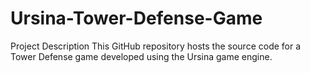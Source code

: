 # Ursina-Tower-Defense-Game
Project Description This GitHub repository hosts the source code for a Tower Defense game developed using the Ursina game engine. 
